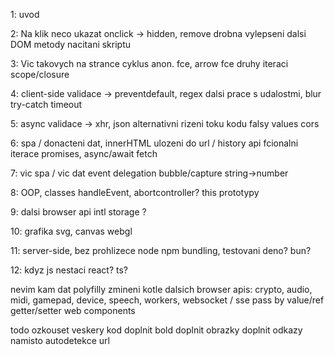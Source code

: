 1: uvod

2: Na klik neco ukazat	onclick -> hidden, remove
	drobna vylepseni
	dalsi DOM metody
	nacitani skriptu

3: Vic takovych na strance	cyklus
	anon. fce, arrow fce
	druhy iteraci
	scope/closure

4: client-side validace -> preventdefault, regex
	dalsi prace s udalostmi, blur
	try-catch
	timeout

5: async validace -> xhr, json
	alternativni rizeni toku kodu
	falsy values
	cors

6: spa / donacteni dat, innerHTML
	ulozeni do url / history api
	fcionalni iterace
	promises, async/await fetch

7: vic spa / vic dat
	event delegation
	bubble/capture
	string->number

8: OOP, classes
	handleEvent, abortcontroller?
	this
	prototypy

9: dalsi browser api
	intl
	storage
	?

10: grafika			svg, canvas	webgl

11: server-side, bez prohlizece	node	npm	bundling, testovani	deno? bun?

12: kdyz js nestaci			react?	ts?



nevim kam dat
	polyfilly
	zmineni kotle dalsich browser apis: crypto, audio, midi, gamepad, device, speech, workers, websocket / sse
	pass by value/ref
	getter/setter
	web components

todo
  ozkouset veskery kod
  doplnit bold
  doplnit obrazky
  doplnit odkazy namisto autodetekce url
